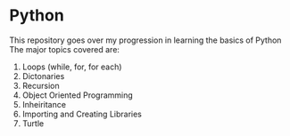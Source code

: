 # Python
This repository goes over my progression in learning the basics of Python
The major topics covered are:
1. Loops (while, for, for each)
2. Dictonaries
3. Recursion
4. Object Oriented Programming
5. Inheiritance
6. Importing and Creating Libraries
7. Turtle
